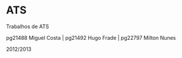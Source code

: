 ATS
===

Trabalhos de ATS

pg21488 Miguel Costa |
pg21492 Hugo Frade |
pg22797 Milton Nunes

2012/2013
